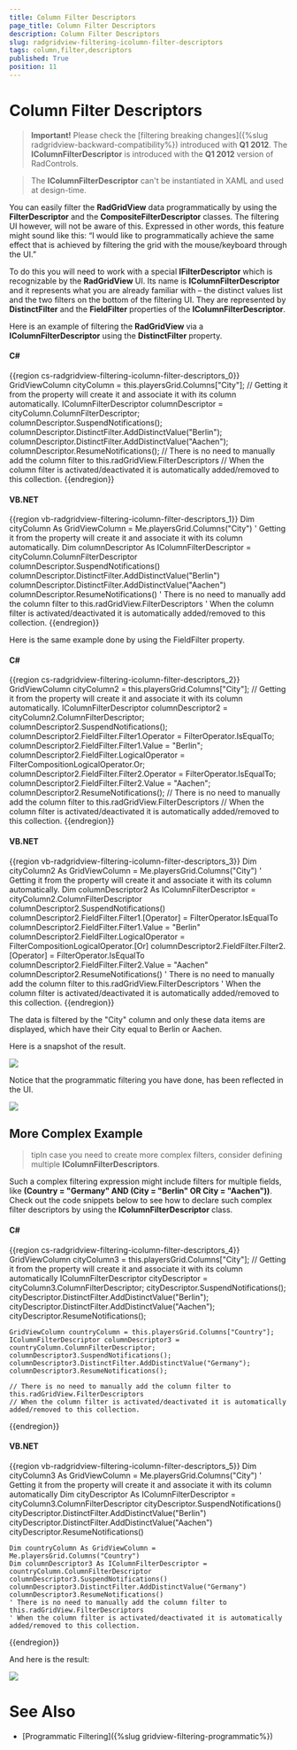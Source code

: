 ```yaml
---
title: Column Filter Descriptors
page_title: Column Filter Descriptors
description: Column Filter Descriptors
slug: radgridview-filtering-icolumn-filter-descriptors
tags: column,filter,descriptors
published: True
position: 11
---
```


# Column Filter Descriptors


>__Important!__ Please check the [filtering breaking changes]({%slug radgridview-backward-compatibility%}) introduced with __Q1 2012__. 
>The __IColumnFilterDescriptor__ is introduced with the __Q1 2012__ version of RadControls.
        

>The __IColumnFilterDescriptor__ can't be instantiated in XAML and used at design-time.
        
You can easily filter the __RadGridView__ data programmatically by using the __FilterDescriptor__ and the __CompositeFilterDescriptor__ classes. The filtering UI however, will not be aware of this. Expressed in other words, this feature might sound like this: “I would like to programmatically achieve the same effect that is achieved by filtering the grid with the mouse/keyboard through the UI.”
      

To do this you will need to work with a special __IFilterDescriptor__ which is recognizable by the __RadGridView__ UI. Its name is __IColumnFilterDescriptor__ and it represents what you are already familiar with – the distinct values list and the two filters on the bottom of the filtering UI. They are represented by __DistinctFilter__ and the __FieldFilter__ properties of the __IColumnFilterDescriptor__.
      

Here is an example of filtering the __RadGridView__ via a __IColumnFilterDescriptor__ using the __DistinctFilter__ property.
      

#### __C#__

{{region cs-radgridview-filtering-icolumn-filter-descriptors_0}}
	GridViewColumn cityColumn = this.playersGrid.Columns["City"];
	// Getting it from the property will create it and associate it with its column automatically.
	IColumnFilterDescriptor columnDescriptor = cityColumn.ColumnFilterDescriptor;
	columnDescriptor.SuspendNotifications();
	columnDescriptor.DistinctFilter.AddDistinctValue("Berlin");
	columnDescriptor.DistinctFilter.AddDistinctValue("Aachen");
	columnDescriptor.ResumeNotifications();
	// There is no need to manually add the column filter to this.radGridView.FilterDescriptors
	// When the column filter is activated/deactivated it is automatically added/removed to this collection.
{{endregion}}

#### __VB.NET__

{{region vb-radgridview-filtering-icolumn-filter-descriptors_1}}
	Dim cityColumn As GridViewColumn = Me.playersGrid.Columns("City")
	' Getting it from the property will create it and associate it with its column automatically.
	Dim columnDescriptor As IColumnFilterDescriptor = cityColumn.ColumnFilterDescriptor
	columnDescriptor.SuspendNotifications()
	columnDescriptor.DistinctFilter.AddDistinctValue("Berlin")
	columnDescriptor.DistinctFilter.AddDistinctValue("Aachen")
	columnDescriptor.ResumeNotifications()
	' There is no need to manually add the column filter to this.radGridView.FilterDescriptors
	' When the column filter is activated/deactivated it is automatically added/removed to this collection.
{{endregion}}

Here is the same example done by using the FieldFilter property.

#### __C#__

{{region cs-radgridview-filtering-icolumn-filter-descriptors_2}}
	GridViewColumn cityColumn2 = this.playersGrid.Columns["City"];
	// Getting it from the property will create it and associate it with its column automatically.
	IColumnFilterDescriptor columnDescriptor2 = cityColumn2.ColumnFilterDescriptor;
	columnDescriptor2.SuspendNotifications();
	columnDescriptor2.FieldFilter.Filter1.Operator = FilterOperator.IsEqualTo;
	columnDescriptor2.FieldFilter.Filter1.Value = "Berlin";
	columnDescriptor2.FieldFilter.LogicalOperator = FilterCompositionLogicalOperator.Or;
	columnDescriptor2.FieldFilter.Filter2.Operator = FilterOperator.IsEqualTo;
	columnDescriptor2.FieldFilter.Filter2.Value = "Aachen";
	columnDescriptor2.ResumeNotifications();
	// There is no need to manually add the column filter to this.radGridView.FilterDescriptors
	// When the column filter is activated/deactivated it is automatically added/removed to this collection.
{{endregion}}

#### __VB.NET__

{{region vb-radgridview-filtering-icolumn-filter-descriptors_3}}
	Dim cityColumn2 As GridViewColumn = Me.playersGrid.Columns("City")
	' Getting it from the property will create it and associate it with its column automatically.
	Dim columnDescriptor2 As IColumnFilterDescriptor = cityColumn2.ColumnFilterDescriptor
	columnDescriptor2.SuspendNotifications()
	columnDescriptor2.FieldFilter.Filter1.[Operator] = FilterOperator.IsEqualTo
	columnDescriptor2.FieldFilter.Filter1.Value = "Berlin"
	columnDescriptor2.FieldFilter.LogicalOperator = FilterCompositionLogicalOperator.[Or]
	columnDescriptor2.FieldFilter.Filter2.[Operator] = FilterOperator.IsEqualTo
	columnDescriptor2.FieldFilter.Filter2.Value = "Aachen"
	columnDescriptor2.ResumeNotifications()
	' There is no need to manually add the column filter to this.radGridView.FilterDescriptors
	' When the column filter is activated/deactivated it is automatically added/removed to this collection.
{{endregion}}

The data is filtered by the "City" column and only these data items are displayed, which have their City equal to Berlin or Aachen.

Here is a snapshot of the result.

![](images/RadGridView_Filtering_Column_Filter_Descriptors_01.png)

Notice that the programmatic filtering you have done, has been reflected in the UI.

![](images/RadGridView_Filtering_Column_Filter_Descriptors_02.png)

## More Complex Example

>tipIn case you need to create more complex filters, consider defining multiple __IColumnFilterDescriptors__.
          

Such a complex filtering expression might include filters for multiple fields, like __(Country = "Germany" AND (City = "Berlin" OR City = "Aachen"))__. Check out the code snippets below to see how to declare such complex filter descriptors by using the __IColumnFilterDescriptor__ class.
        

#### __C#__

{{region cs-radgridview-filtering-icolumn-filter-descriptors_4}}
	GridViewColumn cityColumn3 = this.playersGrid.Columns["City"];
	// Getting it from the property will create it and associate it with its column automatically
	IColumnFilterDescriptor cityDescriptor = cityColumn3.ColumnFilterDescriptor;
	cityDescriptor.SuspendNotifications();
	cityDescriptor.DistinctFilter.AddDistinctValue("Berlin");
	cityDescriptor.DistinctFilter.AddDistinctValue("Aachen");
	cityDescriptor.ResumeNotifications();
	
	GridViewColumn countryColumn = this.playersGrid.Columns["Country"];
	IColumnFilterDescriptor columnDescriptor3 = countryColumn.ColumnFilterDescriptor;
	columnDescriptor3.SuspendNotifications();
	columnDescriptor3.DistinctFilter.AddDistinctValue("Germany");
	columnDescriptor3.ResumeNotifications();
	
	// There is no need to manually add the column filter to this.radGridView.FilterDescriptors
	// When the column filter is activated/deactivated it is automatically added/removed to this collection.
{{endregion}}

#### __VB.NET__

{{region vb-radgridview-filtering-icolumn-filter-descriptors_5}}
	Dim cityColumn3 As GridViewColumn = Me.playersGrid.Columns("City")
	' Getting it from the property will create it and associate it with its column automatically
	Dim cityDescriptor As IColumnFilterDescriptor = cityColumn3.ColumnFilterDescriptor
	cityDescriptor.SuspendNotifications()
	cityDescriptor.DistinctFilter.AddDistinctValue("Berlin")
	cityDescriptor.DistinctFilter.AddDistinctValue("Aachen")
	cityDescriptor.ResumeNotifications()
	
	Dim countryColumn As GridViewColumn = Me.playersGrid.Columns("Country")
	Dim columnDescriptor3 As IColumnFilterDescriptor = countryColumn.ColumnFilterDescriptor
	columnDescriptor3.SuspendNotifications()
	columnDescriptor3.DistinctFilter.AddDistinctValue("Germany")
	columnDescriptor3.ResumeNotifications()
	' There is no need to manually add the column filter to this.radGridView.FilterDescriptors
	' When the column filter is activated/deactivated it is automatically added/removed to this collection.
{{endregion}}

And here is the result:

![](images/RadGridView_Filtering_Column_Filter_Descriptors_03.png)

# See Also

 * [Programmatic Filtering]({%slug gridview-filtering-programmatic%})
